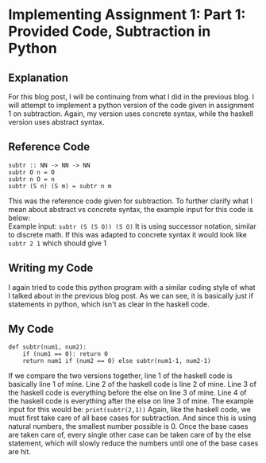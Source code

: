 # Implementing Assignment 1: Part 1: Provided Code, Subtraction in Python

## Explanation
For this blog post, I will be continuing from what I did in the previous blog. I will attempt to implement a python version of the code given in assignment 1 on subtraction. Again, my version uses concrete syntax, while the haskell version uses abstract syntax.

## Reference Code
```
subtr :: NN -> NN -> NN  
subtr O n = O
subtr n O = n
subtr (S n) (S m) = subtr n m
```
This was the reference code given for subtraction. To further clarify what I mean about abstract vs concrete syntax, the example input for this code is below:  
Example input: 
`subtr (S (S O)) (S O)`
It is using successor notation, similar to discrete math. If this was adapted to concrete syntax it would look like `subtr 2 1` which should give 1

## Writing my Code
I again tried to code this python program with a similar coding style of what I talked about in the previous blog post. As we can see, it is basically just if statements in python, which isn't as clear in the haskell code.

## My Code
```
def subtr(num1, num2):
    if (num1 == 0): return 0
    return num1 if (num2 == 0) else subtr(num1-1, num2-1)
```
If we compare the two versions together, line 1 of the haskell code is basically line 1 of mine. Line 2 of the haskell code is line 2 of mine. Line 3 of the haskell code is everything before the else on line 3 of mine. Line 4 of the haskell code is everything after the else on line 3 of mine.
The example input for this would be:
`print(subtr(2,1))`
Again, like the haskell code, we must first take care of all base cases for subtraction. And since this is using natural numbers, the smallest number possible is 0. Once the base cases are taken care of, every single other case can be taken care of by the else statement, which will slowly reduce the numbers until one of the base cases are hit.
